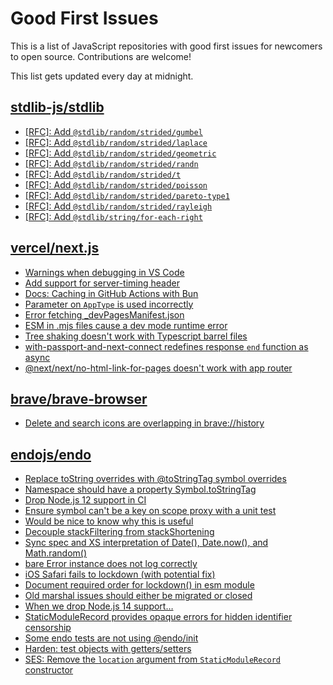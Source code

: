 # Good First Issues

This is a list of JavaScript repositories with good first issues for newcomers to open source. Contributions are welcome!

This list gets updated every day at midnight.

## [stdlib-js/stdlib](https://github.com/stdlib-js/stdlib)

- [[RFC]: Add `@stdlib/random/strided/gumbel`](https://github.com/stdlib-js/stdlib/issues/938)
- [[RFC]: Add `@stdlib/random/strided/laplace`](https://github.com/stdlib-js/stdlib/issues/940)
- [[RFC]: Add `@stdlib/random/strided/geometric`](https://github.com/stdlib-js/stdlib/issues/887)
- [[RFC]: Add `@stdlib/random/strided/randn`](https://github.com/stdlib-js/stdlib/issues/867)
- [[RFC]: Add `@stdlib/random/strided/t`](https://github.com/stdlib-js/stdlib/issues/890)
- [[RFC]: Add `@stdlib/random/strided/poisson`](https://github.com/stdlib-js/stdlib/issues/888)
- [[RFC]: Add `@stdlib/random/strided/pareto-type1`](https://github.com/stdlib-js/stdlib/issues/950)
- [[RFC]: Add `@stdlib/random/strided/rayleigh`](https://github.com/stdlib-js/stdlib/issues/889)
- [[RFC]: Add `@stdlib/string/for-each-right`](https://github.com/stdlib-js/stdlib/issues/856)

## [vercel/next.js](https://github.com/vercel/next.js)

- [Warnings when debugging in VS Code](https://github.com/vercel/next.js/issues/24349)
- [Add support for server-timing header](https://github.com/vercel/next.js/issues/12382)
- [Docs: Caching in GitHub Actions with Bun](https://github.com/vercel/next.js/issues/57079)
- [Parameter on `AppType` is used incorrectly](https://github.com/vercel/next.js/issues/42846)
- [Error fetching _devPagesManifest.json](https://github.com/vercel/next.js/issues/17274)
- [ESM in .mjs files cause a dev mode runtime error](https://github.com/vercel/next.js/issues/17806)
- [Tree shaking doesn't work with Typescript barrel files](https://github.com/vercel/next.js/issues/12557)
- [with-passport-and-next-connect redefines response `end` function as async](https://github.com/vercel/next.js/issues/51628)
- [@next/next/no-html-link-for-pages doesn't work with app router](https://github.com/vercel/next.js/issues/51742)

## [brave/brave-browser](https://github.com/brave/brave-browser)

- [Delete and search icons are overlapping in brave://history](https://github.com/brave/brave-browser/issues/32399)

## [endojs/endo](https://github.com/endojs/endo)

- [Replace toString overrides with @toStringTag symbol overrides](https://github.com/endojs/endo/issues/676)
- [Namespace should have a property Symbol.toStringTag](https://github.com/endojs/endo/issues/58)
- [Drop Node.js 12 support in CI](https://github.com/endojs/endo/issues/1046)
- [Ensure symbol can't be a key on scope proxy with a unit test](https://github.com/endojs/endo/issues/1240)
- [Would be nice to know why this is useful](https://github.com/endojs/endo/issues/289)
- [Decouple stackFiltering from stackShortening](https://github.com/endojs/endo/issues/913)
- [Sync spec and XS interpretation of Date(), Date.now(), and Math.random()](https://github.com/endojs/endo/issues/934)
- [bare Error instance does not log correctly](https://github.com/endojs/endo/issues/944)
- [iOS Safari fails to lockdown (with potential fix)](https://github.com/endojs/endo/issues/947)
- [Document required order for lockdown() in esm module](https://github.com/endojs/endo/issues/957)
- [Old marshal issues should either be migrated or closed](https://github.com/endojs/endo/issues/991)
- [When we drop Node.js 14 support…](https://github.com/endojs/endo/issues/1053)
- [StaticModuleRecord provides opaque errors for hidden identifier censorship](https://github.com/endojs/endo/issues/1124)
- [Some endo tests are not using @endo/init](https://github.com/endojs/endo/issues/1298)
- [Harden: test objects with getters/setters](https://github.com/endojs/endo/issues/87)
- [SES: Remove the `location` argument from `StaticModuleRecord` constructor](https://github.com/endojs/endo/issues/522)

